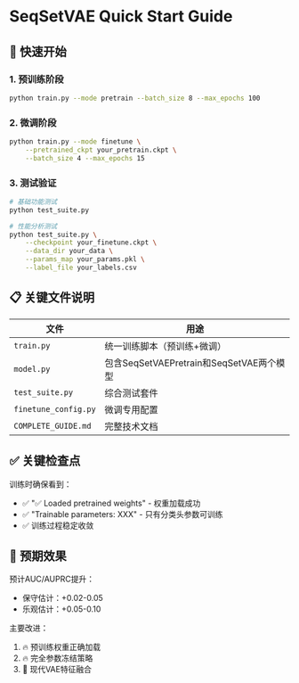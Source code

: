# SeqSetVAE Quick Start Guide

## 🚀 快速开始

### **1. 预训练阶段**
```bash
python train.py --mode pretrain --batch_size 8 --max_epochs 100
```

### **2. 微调阶段**
```bash
python train.py --mode finetune \
    --pretrained_ckpt your_pretrain.ckpt \
    --batch_size 4 --max_epochs 15
```

### **3. 测试验证**
```bash
# 基础功能测试
python test_suite.py

# 性能分析测试
python test_suite.py \
    --checkpoint your_finetune.ckpt \
    --data_dir your_data \
    --params_map your_params.pkl \
    --label_file your_labels.csv
```

## 📋 关键文件说明

| 文件 | 用途 |
|------|------|
| `train.py` | 统一训练脚本（预训练+微调） |
| `model.py` | 包含SeqSetVAEPretrain和SeqSetVAE两个模型 |
| `test_suite.py` | 综合测试套件 |
| `finetune_config.py` | 微调专用配置 |
| `COMPLETE_GUIDE.md` | 完整技术文档 |

## ✅ 关键检查点

训练时确保看到：
- ✅ "✅ Loaded pretrained weights" - 权重加载成功
- ✅ "Trainable parameters: XXX" - 只有分类头参数可训练
- ✅ 训练过程稳定收敛

## 🎯 预期效果

预计AUC/AUPRC提升：
- 保守估计：+0.02-0.05
- 乐观估计：+0.05-0.10

主要改进：
1. 🔥 预训练权重正确加载
2. 🔥 完全参数冻结策略  
3. 🚀 现代VAE特征融合
